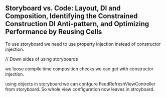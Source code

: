 
##  Storyboard vs. Code: Layout, DI and Composition, Identifying the Constrained Construction DI Anti-pattern, and Optimizing Performance by Reusing Cells

To use storyboard we need to use property injection instead of constructor injection.

// Down sides of using storyboards

we loose compile time composition checks we can get with constructor injection.

using objects in storyboard we can confgure FeedRefreshViewController from storyboard.
So whole view configuration now leaves in stroyboard.
